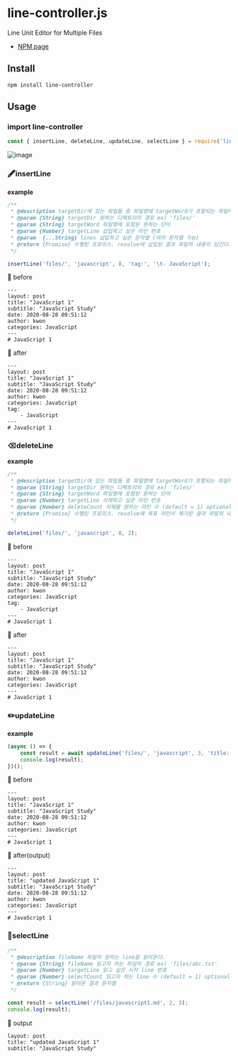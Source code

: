 # line-controller.js
Line Unit Editor for Multiple Files
- [NPM page](https://www.npmjs.com/package/line-controller)

## Install

```
npm install line-controller
```

## **Usage**

### import line-controller

```jsx
const { insertLine, deleteLine, updateLine, selectLine } = require('line-controller');
```

![image](https://user-images.githubusercontent.com/49153756/91595653-dc660700-e99e-11ea-92c5-19e2a5a37a3b.png)
### 🖋insertLine

**example**

```jsx
/**
 * @description targetDir에 있는 파일들 중 파일명에 targetWord가 포함되는 파일에 원하는 line들을 삽입한다.
 * @param {String} targetDir 원하는 디렉토리의 경로 ex) 'files/'
 * @param {String} targetWord 파일명에 포함된 원하는 단어
 * @param {Number} targetLine 삽입하고 싶은 라인 번호
 * @param  {...String} lines 삽입하고 싶은 문자열 (여러 문자열 가능)
 * @return {Promise} 수행된 프로미스. resolve에 삽입된 결과 파일의 내용이 담긴다.
 */

insertLine('files/', 'javascript', 8, 'tag:', '\t- JavaScript');
```

🔎 before

```
---
layout: post
title: "JavaScript 1"
subtitle: "JavaScript Study"
date: 2020-08-28 09:51:12
author: kwon
categories: JavaScript
---
# JavaScript 1
```

🔎 after

```
---
layout: post
title: "JavaScript 1"
subtitle: "JavaScript Study"
date: 2020-08-28 09:51:12
author: kwon
categories: JavaScript
tag:
	- JavaScript
---
# JavaScript 1
```

### ⌫deleteLine

**example**

```jsx
/**
 * @description targetDir에 있는 파일들 중 파일명에 targetWord가 포함되는 파일에 원하는 line을 지운다.
 * @param {String} targetDir 원하는 디렉토리의 경로 ex) 'files/'
 * @param {String} targetWord 파일명에 포함된 원하는 단어
 * @param {Number} targetLine 삭제하고 싶은 라인 번호
 * @param {Number} deleteCount 삭제를 원하는 라인 수 (default = 1) optional
 * @return {Promise} 수행된 프로미스. resolve에 목표 라인이 제거된 결과 파일의 내용이 담긴다.
 */

deleteLine('files/', 'javascript', 8, 2);
```

🔎 before

```
---
layout: post
title: "JavaScript 1"
subtitle: "JavaScript Study"
date: 2020-08-28 09:51:12
author: kwon
categories: JavaScript
tag:
	- JavaScript
---
# JavaScript 1
```

🔎 after

```
---
layout: post
title: "JavaScript 1"
subtitle: "JavaScript Study"
date: 2020-08-28 09:51:12
author: kwon
categories: JavaScript
---
# JavaScript 1
```

### ✏️updateLine

**example**

```jsx
(async () => {
    const result = await updateLine('files/', 'javascript', 3, 'title: "updated JavaScript 1"');
    console.log(result);
})();
```

🔎 before

```
---
layout: post
title: "JavaScript 1"
subtitle: "JavaScript Study"
date: 2020-08-28 09:51:12
author: kwon
categories: JavaScript
---
# JavaScript 1
```

🔎 after(output)

```
---
layout: post
title: "updated JavaScript 1"
subtitle: "JavaScript Study"
date: 2020-08-28 09:51:12
author: kwon
categories: JavaScript
---
# JavaScript 1
```

### 📌selectLine

```jsx
/**
 * @description fileName 파일의 원하는 line을 읽어온다.
 * @param {String} fileName 읽고자 하는 파일의 경로 ex) 'files/abc.txt'
 * @param {Number} targetLine 읽고 싶은 시작 line 번호
 * @param {Number} selectCount 읽고자 하는 line 수 (default = 1) optional
 * @return {String} 읽어온 결과 문자열
 */

const result = selectLine('/files/javascript1.md', 2, 3);
console.log(result);
```

🔎 output

```
layout: post
title: "updated JavaScript 1"
subtitle: "JavaScript Study"
```
